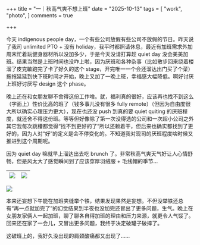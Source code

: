 +++
title = "一｜秋高气爽不想上班"
date = "2025-10-13"
tags = [
    "work",
    "photo",
]
comments = true

+++

今天 indigenous people day，一个有些公司放假有些公司不放假的节日。昨天说了我司 unlimited PTO + 没有 holiday，我平时都照请休息，最近有加班需求外加周末忙着玩健身器材所以没加多少，于是今天没请打算趁 quiet day 没会美美加班。结果当然是上班时间也没咋上啦，因为厌班和各种杂事（比如散步回来绕着楼溜了皮克敏跑完了卡了好久的这个 stage，开完唯一一个会还溜达出门买了个菜）拖拖延延到快下班时间才开始，晚上又加了一晚上班，幸福感大幅降低。啊好讨厌上班好讨厌写 design 这个 phase。

晚上还在和女朋友聊不舍得这份工作啥。就，福利真的很好，应该再也找不到这么（字面上）性价比高的班了（钱多事儿没有很多 fully remote）（但因为自由度很大所以确实心理压力更大），现在也还没 push 到真的要 quiet quiting 的厌班程度，就还舍不得这份班。等等但好像除了第一次没得选的公司和一次超小公司之外其它我每次跳槽都觉得“找不到更好的了”所以还赖着干，但后来也确实都找到了更好的，因为人对“好”的定义是会不停变化的。不知道我对现司的厌班程度啥时候又推进到这个周期呢。

因为 quiet day 嘛就早上溜达出去吃 brunch 了。非常秋高气爽天气好让人心情舒畅，但是风太大了感觉瞬间到了应该穿厚羽绒服 + 毛线帽的季节…

|![](https://media.douchi.space/douchi/media_attachments/files/115/368/379/810/250/275/original/148a1836333514fa.jpg)|![](https://media.douchi.space/douchi/media_attachments/files/115/368/379/847/996/788/original/58e2fcef60d6aae7.jpg)|
|-|-|

![](https://media.douchi.space/douchi/media_attachments/files/115/368/379/805/880/338/original/d09f61932676ed56.jpg)

本来还妄想下午能在加班夹缝举个铁，结果发现果然是妄想。不但没举铁还总有“再一点就加完了”的幻觉结果到半夜也没加完还冒出了更多问题，生气。晚上在女朋友家俩人一起加班，聊了聊各自得加班的理由和压力来源，就更令人气馁了。回来还在家了一会儿，又冒出更多问题，我终于决定破罐子破摔了。

这破班上的，我好久没出现的肩颈酸痛都又出现了…… 
